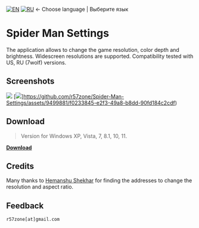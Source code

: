 [![EN](https://user-images.githubusercontent.com/9499881/33184537-7be87e86-d096-11e7-89bb-f3286f752bc6.png)](https://github.com/r57zone/Spider-Man-Settings/) 
[![RU](https://user-images.githubusercontent.com/9499881/27683795-5b0fbac6-5cd8-11e7-929c-057833e01fb1.png)](https://github.com/r57zone/Spider-Man-Settings/blob/master/README.RU.md)
← Choose language | Выберите язык

# Spider Man Settings
The application allows to change the game resolution, color depth and brightness. Widescreen resolutions are supported. Compatibility tested with US, RU (7wolf) versions.

## Screenshots
![](https://github.com/r57zone/Spider-Man-Settings/assets/9499881/e9964b91-798e-400d-b4da-7f47ad10607e)
[![](https://github.com/r57zone/Spider-Man-Settings/assets/9499881/8e13f775-92bd-4f0f-b880-1cf60ed20a65)]https://github.com/r57zone/Spider-Man-Settings/assets/9499881/f0233845-e2f3-49a8-b8dd-90fd184c2cdf)


## Download
>Version for Windows XP, Vista, 7, 8.1, 10, 11.

**[Download](https://github.com/r57zone/Spider-Man-Settings/releases)**

## Credits
Many thanks to [Hemanshu Shekhar](https://community.pcgamingwiki.com/profile/9470-hemanshu-shekhar/) for finding the addresses to change the resolution and aspect ratio.

## Feedback
`r57zone[at]gmail.com`